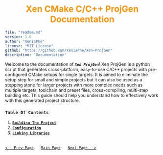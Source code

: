 <h1 style="text-align: center; color: #ff9400;">Xen CMake C/C++ ProjGen Documentation</h1>

```yaml
file: "readme.md"
version: 1.0
author: "XeniaPhe"
license: "MIT License"
github: "https://github.com/XeniaPhe/Xen-ProjGen"
description: "Documentation"
```
Welcome to the documentation of ***`Xen ProjGen`***! Xen ProjGen is a python script that generates cross-platform, easy-to-use C/C++ projects with pre-configured CMake setups for single targets. It is aimed to eliminate the setup step for small and simple projects but it can also be used as a stepping stone for larger projects with more complex needs such as multiple targets, toolchain and preset files, cross-compiling, multi-step building etc. This guide should help you understand how to effectively work with this generated project structure.
### **`Table Of Contents`**
1. [**`Building The Project`**](building.md)
2. [**`Configuration`**](configuration.md)
3. [**`Linking Libraries`**](libraries.md)

<br>[`<-- Prev Page`](libraries.md)&nbsp;&nbsp;&nbsp;&nbsp;&nbsp;
[`Main Page`](readme.md)&nbsp;&nbsp;&nbsp;&nbsp;&nbsp;
[`Next Page -->`](building.md)
